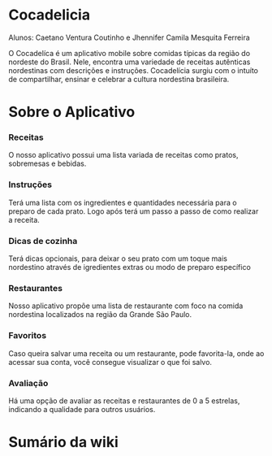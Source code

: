 # Cocadelicia

Alunos: Caetano Ventura Coutinho e Jhennifer Camila Mesquita Ferreira

O Cocadelíca é um aplicativo mobile sobre comidas típicas da região do nordeste do Brasil. Nele, encontra uma variedade de receitas autênticas nordestinas com descrições e instruções. Cocadelícia surgiu com o intuíto de compartilhar, ensinar e celebrar a cultura nordestina brasileira.

<h1>Sobre o Aplicativo</h1>
<h3>Receitas</h3>
O nosso aplicativo possui uma lista variada de receitas como pratos, sobremesas e bebidas. 

<h3>Instruções</h3>
Terá uma lista com os ingredientes e quantidades necessária para o preparo de cada prato. Logo após terá um passo a passo de como realizar a receita.

<h3>Dicas de cozinha</h3>
Terá dicas opcionais, para deixar o seu prato com um toque mais nordestino através de igredientes extras ou modo de preparo específico

<h3>Restaurantes</h3>
Nosso aplicativo propõe uma lista de restaurante com foco na comida nordestina localizados na região da Grande São Paulo.

<h3>Favoritos</h3>
Caso queira salvar uma receita ou um restaurante, pode favorita-la, onde ao acessar sua conta, você consegue visualizar o que foi salvo. 

<h3>Avaliação</h3>
Há uma opção de avaliar as receitas e restaurantes de 0 a 5 estrelas, indicando a qualidade para outros usuários.

<h1>Sumário da wiki</h1>




